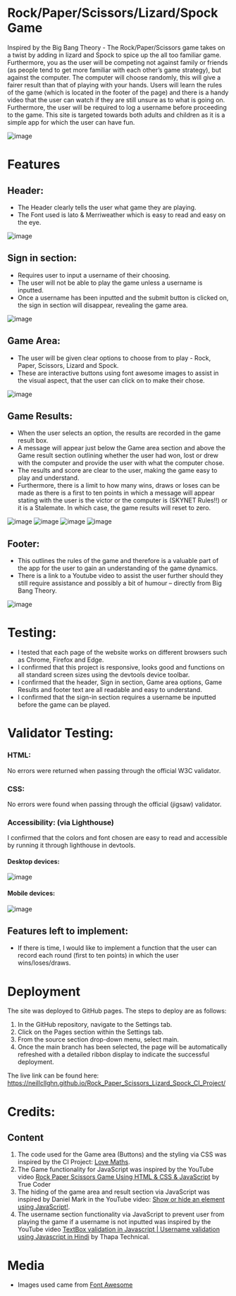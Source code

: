 # Rock/Paper/Scissors/Lizard/Spock Game
Inspired by the Big Bang Theory - The Rock/Paper/Scissors game takes on a twist by adding in lizard and Spock to spice up the all too familiar game. Furthermore, you as the user will be competing not against family or friends (as people tend to get more familiar with each other’s game strategy), but against the computer. The computer will choose randomly, this will give a fairer result than that of playing with your hands.
Users will learn the rules of the game (which is located in the footer of the page) and there is a handy video that the user can watch if they are still unsure as to what is going on. Furthermore, the user will be required to log a username before proceeding to the game. This site is targeted towards both adults and children as it is a simple app for which the user can have fun.

![image](https://user-images.githubusercontent.com/109948740/200126239-dd402d83-b668-4dca-bf80-327612c79f7c.png)

# Features
## Header:
- The Header clearly tells the user what game they are playing.
- The Font used is lato & Merriweather which is easy to read and easy on the eye.
 
![image](https://user-images.githubusercontent.com/109948740/199311669-24eb804a-8669-407e-ad9f-506cd92137da.png)

## Sign in section:
-	Requires user to input a username of their choosing.
-	The user will not be able to play the game unless a username is inputted.
-	Once a username has been inputted and the submit button is clicked on, the sign in section will disappear, revealing the game area.
 
![image](https://user-images.githubusercontent.com/109948740/199313665-8d49bc04-c3db-4d30-8820-0ec29aa99d5e.png)

## Game Area:
-	The user will be given clear options to choose from to play - Rock, Paper, Scissors, Lizard and Spock.
-	These are interactive buttons using font awesome images to assist in the visual aspect, that the user can click on to make their chose.

![image](https://user-images.githubusercontent.com/109948740/199318336-f704e5a2-b551-4c61-b0dc-9ebefcfcd4ec.png)

## Game Results:
-	When the user selects an option, the results are recorded in the game result box.
-	A message will appear just below the Game area section and above the Game result section outlining whether the user had won, lost or drew with the computer and provide the user with what the computer chose.
-	The results and score are clear to the user, making the game easy to play and understand.
- Furthermore, there is a limit to how many wins, draws or loses can be made as there is a first to ten points in which a message will appear stating with the user is the victor or the computer is (SKYNET Rules!!) or it is a Stalemate. In which case, the game results will reset to zero.

![image](https://user-images.githubusercontent.com/109948740/199321459-dd158263-ce1d-48de-87b2-a8ef815a017f.png)
![image](https://user-images.githubusercontent.com/109948740/199321009-228bc9dc-6c4b-4075-b913-4f40be759d92.png)
![image](https://user-images.githubusercontent.com/109948740/200126532-714e11cb-af56-4a0d-a12b-e8548d81594d.png)
![image](https://user-images.githubusercontent.com/109948740/200126600-ec520003-e7b8-448d-9d97-d06dcc15ccf1.png)

## Footer:
-	This outlines the rules of the game and therefore is a valuable part of the app for the user to gain an understanding of the game dynamics.
-	There is a link to a Youtube video to assist the user further should they still require assistance and possibly a bit of humour – directly from Big Bang Theory.

![image](https://user-images.githubusercontent.com/109948740/199322714-ffdbef7c-5e62-497a-bdc4-001366d6362b.png)

# Testing:
- I tested that each page of the website works on different browsers such as Chrome, Firefox and Edge.
- I confirmed that this project is responsive, looks good and functions on all standard screen sizes using the devtools device toolbar.
- I confirmed that the header, Sign in section, Game area options, Game Results and footer text are all readable and easy to understand.
- I confirmed that the sign-in section requires a username be inputted before the game can be played.


# Validator Testing:
### HTML:
No errors were returned when passing through the official W3C validator.
### CSS:
No errors were found when passing through the official (jigsaw) validator.
### Accessibility: (via Lighthouse)
I confirmed that the colors and font chosen are easy to read and accessible by running it through lighthouse in devtools.
#### Desktop devices:
 ![image](https://user-images.githubusercontent.com/109948740/199324054-bf4e383c-ed8c-4483-a2c3-52d4687ab7b4.png)

#### Mobile devices:
 ![image](https://user-images.githubusercontent.com/109948740/199324071-44106756-fb88-4b29-8e0e-8ac5f8f5c17b.png)

## Features left to implement:
- If there is time, I would like to implement a function that the user can record each round (first to ten points) in which the user wins/loses/draws.

# Deployment
The site was deployed to GitHub pages. The steps to deploy are as follows:
1. In the GitHub repository, navigate to the Settings tab.
2. Click on the Pages section within the Settings tab.
2. From the source section drop-down menu, select main.
3. Once the main branch has been selected, the page will be automatically refreshed with a detailed ribbon display to indicate the successful deployment.

The live link can be found here: https://neillcllghn.github.io/Rock_Paper_Scissors_Lizard_Spock_CI_Project/

# Credits:
## Content
1.	The code used for the Game area (Buttons) and the styling via CSS was inspired by the CI Project: [Love Maths]( https://github.com/Code-Institute-Solutions/love-maths-2.0-sourcecode).
2.	The Game functionality for JavaScript was inspired by the YouTube video [Rock Paper Scissors Game Using HTML & CSS & JavaScript](https://www.youtube.com/watch?v=eygshyXEWBk) by True Coder
3.	The hiding of the game area and result section via JavaScript was inspired by Daniel Mark in the YouTube video: [Show or hide an element using JavaScript!](https://www.youtube.com/watch?v=DULFs16I_z8).
4.	The username section functionality via JavaScript to prevent user from playing the game if a username is not inputted was inspired by the YouTube video [TextBox validation in Javascript | Username validation using Javascript in Hindi](https://www.youtube.com/watch?v=GOliPWW-NWY) by Thapa Technical.

# Media
- Images used came from [Font Awesome](https://fontawesome.com/)
